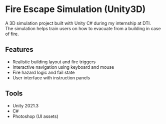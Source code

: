 # Fire Escape Simulation (Unity3D)

A 3D simulation project built with Unity C# during my internship at DTI.  
The simulation helps train users on how to evacuate from a building in case of fire.

## Features
- Realistic building layout and fire triggers
- Interactive navigation using keyboard and mouse
- Fire hazard logic and fail state
- User interface with instruction panels

## Tools
- Unity 2021.3
- C#
- Photoshop (UI assets)

